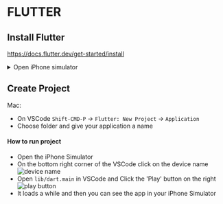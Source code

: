 # FLUTTER

## Install Flutter

https://docs.flutter.dev/get-started/install

<details>
	<summary>Open iPhone simulator</summary>
	`open -a Simulator`
</details>

## Create Project

Mac:

- On VSCode `Shift-CMD-P` -> `Flutter: New Project` -> `Application`
- Choose folder and give your application a name

#### How to run project

- Open the iPhone Simulator
- On the bottom right corner of the VSCode click on the device name <img src='https://github.com/user-attachments/assets/31691bb0-55d7-400e-bba3-038d3675aef8' alt='device name' />
- Open `lib/dart.main` in VSCode and Click the 'Play' button on the right <img src='https://github.com/user-attachments/assets/7e1a71a7-ac94-4d07-9997-669b0d7308a8' alt='play button' />
- It loads a while and then you can see the app in your iPhone Simulator
  
